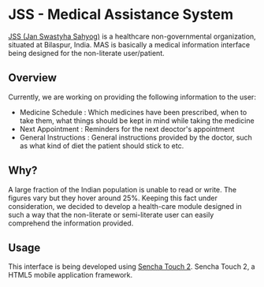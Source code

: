 JSS - Medical Assistance System
=========

[JSS (Jan Swastyha Sahyog)][1] is a healthcare non-governmental organization, situated at Bilaspur, India. MAS is basically a medical information interface being designed for the non-literate user/patient.


Overview
--------

Currently, we are working on providing the following information to the user:
- Medicine Schedule : Which medicines have been prescribed, when to take them, what things should be kept in mind while taking the medicine
- Next Appointment : Reminders for the next deoctor's appointment
- General Instructions : General instructions provided by the doctor, such as what kind of diet the patient should stick to etc.


Why?
----

A large fraction of the Indian population is unable to read or write. The figures vary but they hover around 25%. Keeping this fact under consideration, we decided to develop a health-care module designed in such a way that the non-literate or semi-literate user can easily comprehend the information provided.

Usage
-----

This interface is being developed using [Sencha Touch 2][2]. Sencha Touch 2, a HTML5 mobile application framework.

[1]: http://jssbilaspur.org/about/
[2]: http://www.sencha.com/products/touch